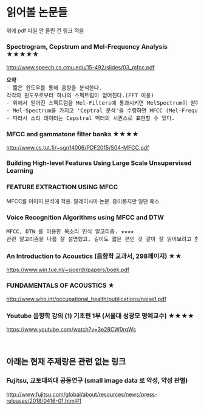 ﻿# 읽어볼 논문들
위에 pdf 파일 안 올린 건 링크 적음


### Spectrogram, Cepstrum and Mel-Frequency Analysis ★★★★★
http://www.speech.cs.cmu.edu/15-492/slides/03_mfcc.pdf
<pre>
<b>요약</b>
- 짧은 윈도우를 통해 음향을 분석한다. 
각각의 윈도우로부터 하나의 스펙트럼이 얻어진다.(FFT 이용)
- 위에서 얻어진 스펙트럼을 Mel-Filters에 통과시키면 MelSpectrum이 얻어진다.
- Mel-Spectrum을 가지고 'Ceptral 분석'을 수행하면 MFCC (Mel-Frequency Cepstral Coefficients)가 얻어진다.
- 따라서 소리 데이터는 Cepstral 벡터의 시퀀스로 표현할 수 있다.
</pre>



### MFCC and gammatone filter banks ★★★★
http://www.cs.tut.fi/~sgn14006/PDF2015/S04-MFCC.pdf



### Building High-level Features Using Large Scale Unsupervised Learning



### FEATURE EXTRACTION USING MFCC
MFCC를 이미지 분석에 적용. 말레이시아 논문. 흥미롭지만 일단 패스.



### Voice Recognition Algorithms using MFCC and DTW
<pre>
MFCC, DTW 를 이용한 목소리 인식 알고리즘. ★★★★
관련 알고리즘을 나름 잘 설명했고, 길이도 짧은 편인 것 같아 잘 읽어보려고 함.
</pre>



### An Introduction to Acoustics (음향학 교과서, 298페이지) ★★
https://www.win.tue.nl/~sjoerdr/papers/boek.pdf



### FUNDAMENTALS OF ACOUSTICS ★
http://www.who.int/occupational_health/publications/noise1.pdf



### Youtube 음향학 강의 (1) 기초편 1부 (서울대 성광모 명예교수) ★★★★
https://www.youtube.com/watch?v=3e28CW0rqWs


<br>

## 아래는 현재 주제랑은 관련 없는 링크

### Fujitsu, 교토대의대 공동연구 (small image data 로 악성, 약성 판별)
http://www.fujitsu.com/global/about/resources/news/press-releases/2018/0416-01.html#1
